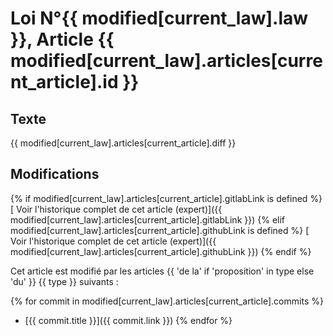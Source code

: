 # <i class="fa fa-balance-scale"></i> Loi N°{{ modified[current_law].law }}, Article {{ modified[current_law].articles[current_article].id }}

## <i class="fa fa-file-text-o"></i> Texte

{{ modified[current_law].articles[current_article].diff }}

## <i class="fa fa-pencil-square-o"></i> Modifications

{% if modified[current_law].articles[current_article].gitlabLink is defined %}
[<i class="fa fa-code-fork"></i> Voir l'historique complet de cet article (expert)]({{ modified[current_law].articles[current_article].gitlabLink }})
{% elif modified[current_law].articles[current_article].githubLink is defined %}
[<i class="fa fa-code-fork"></i> Voir l'historique complet de cet article (expert)]({{ modified[current_law].articles[current_article].githubLink }})
{% endif %}

Cet article est modifié par les articles {{ 'de la' if 'proposition' in type else 'du' }} {{ type }} suivants :

{% for commit in modified[current_law].articles[current_article].commits %}
* [{{ commit.title }}]({{ commit.link }})
{% endfor %}
